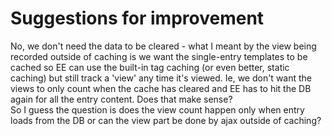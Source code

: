 # Suggestions for improvement

No, we don't need the data to be cleared - what I meant by the view being recorded outside of caching is we want the single-entry templates to be cached so 
EE can use the built-in tag caching (or even better, static caching) but still track a 'view' any time it's viewed.  Ie, we don't want the views to only 
count when the cache has cleared and EE has to hit the DB again for all the entry content.  Does that make sense?  
So I guess the question is does the view count happen only when entry loads from the DB or can the view part be done by ajax outside of caching?